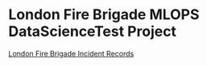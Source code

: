 # London Fire Brigade MLOPS DataScienceTest Project


[London Fire Brigade Incident Records](https://www.kaggle.com/datasets/mexwell/london-fire-brigade-incident-records?resource=download)